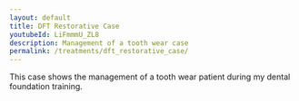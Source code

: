 ```yaml
---
layout: default
title: DFT Restorative Case
youtubeId: LiFmmmU_ZL8
description: Management of a tooth wear case
permalink: /treatments/dft_restorative_case/
---
```

This case shows the management of a tooth wear patient during my dental foundation training.
<object data="/assets/restorative.pdf" width="1000" height="1000" type='application/pdf'/>
